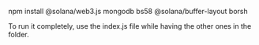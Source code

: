 npm install @solana/web3.js mongodb bs58 @solana/buffer-layout borsh

To run it completely, use the index.js file while having the other ones in the folder. 
